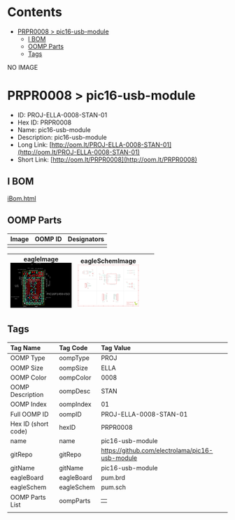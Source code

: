 



Contents
========

* [PRPR0008 > pic16-usb-module](#prpr0008--pic16-usb-module)
	* [I BOM](#i-bom)
	* [OOMP Parts](#oomp-parts)
	* [Tags](#tags)
  
NO IMAGE  
# PRPR0008 > pic16-usb-module

- ID: PROJ-ELLA-0008-STAN-01
- Hex ID: PRPR0008
- Name: pic16-usb-module
- Description: pic16-usb-module
- Long Link: [http://oom.lt/PROJ-ELLA-0008-STAN-01](http://oom.lt/PROJ-ELLA-0008-STAN-01)
- Short Link: [http://oom.lt/PRPR0008](http://oom.lt/PRPR0008)

## I BOM
  
[iBom.html](https://htmlpreview.github.io/?https://github.com/oomlout/oomlout_OOMP_projects_V2/blob/main/PROJ/ELLA/0008/STAN/01/ibom.html)
## OOMP Parts
  

|Image|OOMP ID|Designators|
| :--- | :--- | :--- |
||||
  

|eagleImage<br>[![](https://raw.githubusercontent.com/oomlout/oomlout_OOMP_projects_V2/main/PROJ/ELLA/0008/STAN/01/eagleImage_140.png)](https://github.com/oomlout/oomlout_OOMP_projects_V2/tree/main/PROJ/ELLA/0008/STAN/01/eagleImage.png)|eagleSchemImage<br>[![](https://raw.githubusercontent.com/oomlout/oomlout_OOMP_projects_V2/main/PROJ/ELLA/0008/STAN/01/eagleSchemImage_140.png)](https://github.com/oomlout/oomlout_OOMP_projects_V2/tree/main/PROJ/ELLA/0008/STAN/01/eagleSchemImage.png)|||
| :---: | :---: | :---: | :---: |

## Tags
  

|Tag Name|Tag Code|Tag Value|
| :--- | :--- | :--- |
|OOMP Type|oompType|PROJ|
|OOMP Size|oompSize|ELLA|
|OOMP Color|oompColor|0008|
|OOMP Description|oompDesc|STAN|
|OOMP Index|oompIndex|01|
|Full OOMP ID|oompID|PROJ-ELLA-0008-STAN-01|
|Hex ID (short code)|hexID|PRPR0008|
|name|name|pic16-usb-module|
|gitRepo|gitRepo|https://github.com/electrolama/pic16-usb-module|
|gitName|gitName|pic16-usb-module|
|eagleBoard|eagleBoard|pum.brd|
|eagleSchem|eagleSchem|pum.sch|
|OOMP Parts List|oompParts|<table><tr><td></td></tr></table>|
||||
